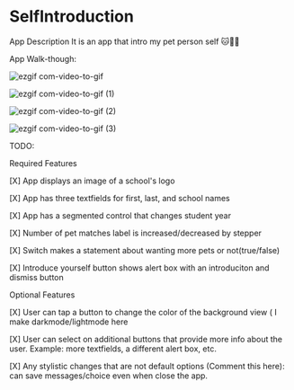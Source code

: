 # SelfIntroduction

App Description
It is an app that intro my pet person self 🐱🥰🥰

App Walk-though:

![ezgif com-video-to-gif](https://github.com/AdeDeepFishing/SelfIntroduction/assets/91364746/4192df25-508a-4188-8e76-640261a5c74b)

![ezgif com-video-to-gif (1)](https://github.com/AdeDeepFishing/SelfIntroduction/assets/91364746/29d10dfb-f8ca-4f43-ba4f-c14a88b69223)

![ezgif com-video-to-gif (2)](https://github.com/AdeDeepFishing/SelfIntroduction/assets/91364746/e5629ae9-5611-4662-9b71-c05fc2fd7c31)

![ezgif com-video-to-gif (3)](https://github.com/AdeDeepFishing/SelfIntroduction/assets/91364746/175e0543-8820-4ae0-a177-82a5e2c26b2c)


TODO:

Required Features

[X] App displays an image of a school's logo

[X] App has three textfields for first, last, and school names

[X] App has a segmented control that changes student year

[X] Number of pet matches label is increased/decreased by stepper

[X] Switch makes a statement about wanting more pets or not(true/false)

[X] Introduce yourself button shows alert box with an introduciton and dismiss button


Optional Features

[X] User can tap a button to change the color of the background view ( I make darkmode/lightmode here

[X] User can select on additional buttons that provide more info about the user. Example: more textfields, a different alert box, etc.

[X] Any stylistic changes that are not default options (Comment this here): can save messages/choice even when close the app.

